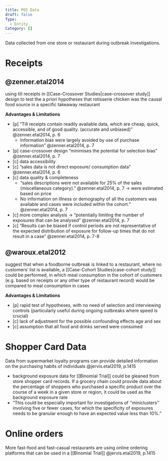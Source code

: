 ```yaml
---
title: POS Data
draft: false
Type:
  - Entity
Category: []
---
```

Data collected from one store or restaurant during outbreak investigations. 
# Receipts
## @zenner.etal2014
using till receipts in [[Case-Crossover Studies|case-crossover study]] design to test the a priori hypotheses that rotisserie chicken was the causal food source in a specific takeaway restaurant

 **Advantages & Limitations**
 - [p] “Till receipts contain readily available data, which are cheap, quick, accessible, and of good quality.
     (accurate and unbiased)” @zenner.etal2014, p. 6
     - Information bias were largely avoided by use of purchase information” @zenner.etal2014, p. 7
 - [p] case-crossover design “minimises the potential for selection bias” @zenner.etal2014, p. 7
 - [c]  data accessibility
 - [c]  “sales data is not direct exposure/ consumption data” @zenner.etal2014, p. 6
 - [c]  data quality & completeness
	 - “sales descriptions were not available for 25% of the sales (miscellaneous category).” @zenner.etal2014, p. 7 -> were estimated based on price
     - No information on illness or demography of all the customers was available and cases were included within the cohort.” @zenner.etal2014, p. 7
 - [c]  more complex analysis -> “potentially limiting the number of exposures that can be analysed” @zenner.etal2014, p. 7
 - [c]  “Results can be biased if control periods are not representative of the expected distribution of exposure for follow-up times that do not result in a case” @zenner.etal2014, p. 7-8

## @waroux.etal2012
suggest that when a foodborne outbreak is linked to a restaurant, where no customers’ list is available, a [[Case-Cohort Studies|case-cohort study]] could be performed, in which meal consumption in the cohort of customers (e.g. based on receipts or any other type of restaurant record) would be compared to meal consumption in cases 

**Advantages & Limitations**
- [p] rapid test of hypotheses, with no need of selection and interviewing controls (particularly useful during ongoing outbreaks where speed is crucial)
- [c]  lack of adjustment for the possible confounding effects age and sex
- [c]  assumption that all food and drinks served were consumed


# Shopper Card Data 
Data from supermarket loyalty programs can provide detailed information on the purchasing habits of individuals 
@jervis.etal2019, p.1415
- background exposure data for [[Binomial Trial]] could be gleaned from store shopper card records. If a grocery chain could provide data about the percentage of shoppers who purchased a specific product over the course of a week in a given store or region, it could be used as the background exposure rate
- “This could be especially important for investigations of ‘‘miniclusters’’ involving five or fewer cases, for which the specificity of exposures needs to be granular enough to have an expected value less than 10%.” 

# Online orders
More fast-food and fast-casual restaurants are using online ordering platforms that can be used in a [[Binomial Trial]] @jervis.etal2019, p.1415

